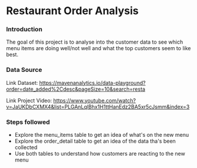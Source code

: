 # Restaurant Order Analysis



### Introduction
The goal of this project is to analyse into the customer data to see which menu items are doing well/not well and what the top customers seem to like best.


### Data Source

Link Dataset: https://mavenanalytics.io/data-playground?order=date_added%2Cdesc&pageSize=10&search=resta


Link Project Video: https://www.youtube.com/watch?v=JaUKDbCXMX4&list=PLGAnLqlBhx1H1ttHanEdz2BA5xr5cJsmm&index=3


### Steps followed

- Explore the menu_items table to get an idea of what's on the new menu
- Explore the order_detail table to get an idea of the data tha's been collected
- Use both tables to understand how customers are reacting to the new menu
